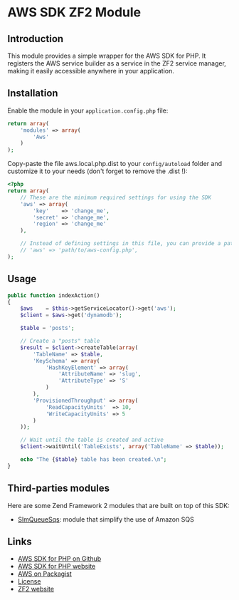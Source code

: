 # AWS SDK ZF2 Module

## Introduction

This module provides a simple wrapper for the AWS SDK for PHP. It registers the AWS service builder as a service in the
ZF2 service manager, making it easily accessible anywhere in your application.

## Installation

Enable the module in your ``application.config.php`` file:

```php
return array(
    'modules' => array(
        'Aws'
    )
);
```

Copy-paste the file aws.local.php.dist to your ``config/autoload`` folder and customize it to your needs (don't
forget to remove the .dist !):

```php
<?php
return array(
    // These are the minimum required settings for using the SDK
    'aws' => array(
        'key'    => 'change_me',
        'secret' => 'change_me',
        'region' => 'change_me'
    ),

    // Instead of defining settings in this file, you can provide a path to an AWS SDK for PHP config file
    // 'aws' => 'path/to/aws-config.php',
);
```

## Usage

```php
public function indexAction()
{
    $aws    = $this->getServiceLocator()->get('aws');
    $client = $aws->get('dynamodb');

    $table = 'posts';

    // Create a "posts" table
    $result = $client->createTable(array(
        'TableName' => $table,
        'KeySchema' => array(
            'HashKeyElement' => array(
                'AttributeName' => 'slug',
                'AttributeType' => 'S'
            )
        ),
        'ProvisionedThroughput' => array(
            'ReadCapacityUnits'  => 10,
            'WriteCapacityUnits' => 5
        )
    ));

    // Wait until the table is created and active
    $client->waitUntil('TableExists', array('TableName' => $table));

    echo "The {$table} table has been created.\n";
}
```

## Third-parties modules

Here are some Zend Framework 2 modules that are built on top of this SDK:

* [SlmQueueSqs](https://github.com/juriansluiman/SlmQueueSqs): module that simplify the use of Amazon SQS


## Links

* [AWS SDK for PHP on Github](http://github.com/aws/aws-sdk-php)
* [AWS SDK for PHP website](http://aws.amazon.com/sdkforphp/)
* [AWS on Packagist](https://packagist.org/packages/aws)
* [License](http://aws.amazon.com/apache2.0/)
* [ZF2 website](http://framework.zend.com)
